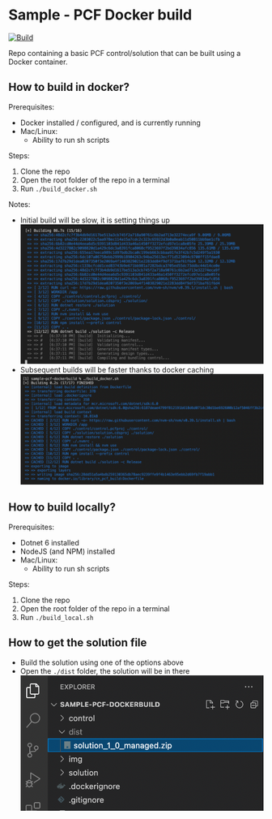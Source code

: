 # Sample - PCF Docker build

[![Build](https://github.com/cathalnoonan/sample-pcf-dockerbuild/actions/workflows/BUILD.yml/badge.svg)](https://github.com/cathalnoonan/sample-pcf-dockerbuild/actions/workflows/BUILD.yml)

Repo containing a basic PCF control/solution that can be built using a Docker container.


## How to build in docker?
Prerequisites:
- Docker installed / configured, and is currently running
- Mac/Linux: 
  - Ability to run sh scripts

Steps:
1. Clone the repo
2. Open the root folder of the repo in a terminal
3. Run `./build_docker.sh`

Notes:
- Initial build will be slow, it is setting things up
   ![Initial build is slow](./img/01_initial_build.png)
- Subsequent builds will be faster thanks to docker caching
   ![Subsequent builds are faster](./img/02_subsequent_build.png)


## How to build locally?
Prerequisites:
- Dotnet 6 installed
- NodeJS (and NPM) installed
- Mac/Linux: 
  - Ability to run sh scripts

Steps:
1. Clone the repo
2. Open the root folder of the repo in a terminal
3. Run `./build_local.sh`


## How to get the solution file
- Build the solution using one of the options above
- Open the `./dist` folder, the solution will be in there
  ![Solution in dist folder](./img/03_solution_in_dist.png)
